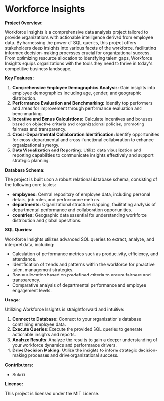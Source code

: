 # Workforce Insights

**Project Overview:**

Workforce Insights is a comprehensive data analysis project tailored to provide organizations with actionable intelligence derived from employee data. By harnessing the power of SQL queries, this project offers stakeholders deep insights into various facets of the workforce, facilitating informed decision-making processes crucial for organizational success. From optimizing resource allocation to identifying talent gaps, Workforce Insights equips organizations with the tools they need to thrive in today's competitive business landscape.

**Key Features:**

1. **Comprehensive Employee Demographics Analysis:** Gain insights into employee demographics including age, gender, and geographic distribution.
2. **Performance Evaluation and Benchmarking:** Identify top performers and areas for improvement through performance evaluation and benchmarking.
3. **Incentive and Bonus Calculations:** Calculate incentives and bonuses based on objective criteria and organizational policies, promoting fairness and transparency.
4. **Cross-Departmental Collaboration Identification:** Identify opportunities for cross-departmental and cross-functional collaboration to enhance organizational synergy.
5. **Data Visualization and Reporting:** Utilize data visualization and reporting capabilities to communicate insights effectively and support strategic planning.

**Database Schema:**

The project is built upon a robust relational database schema, consisting of the following core tables:

- **employees:** Central repository of employee data, including personal details, job roles, and performance metrics.
- **departments:** Organizational structure mapping, facilitating analysis of departmental performance and collaboration opportunities.
- **countries:** Geographic data essential for understanding workforce distribution and global operations.

**SQL Queries:**

Workforce Insights utilizes advanced SQL queries to extract, analyze, and interpret data, including:

- Calculation of performance metrics such as productivity, efficiency, and attendance.
- Identification of trends and patterns within the workforce for proactive talent management strategies.
- Bonus allocation based on predefined criteria to ensure fairness and transparency.
- Comparative analysis of departmental performance and employee engagement levels.

**Usage:**

Utilizing Workforce Insights is straightforward and intuitive:

1. **Connect to Database:** Connect to your organization's database containing employee data.
2. **Execute Queries:** Execute the provided SQL queries to generate actionable insights and reports.
3. **Analyze Results:** Analyze the results to gain a deeper understanding of your workforce dynamics and performance drivers.
4. **Drive Decision Making:** Utilize the insights to inform strategic decision-making processes and drive organizational success.

**Contributors:**

- Sukriti

**License:**

This project is licensed under the MIT License.
